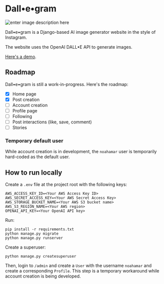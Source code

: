 # Dall•e•gram

![enter image description here](https://i.imgur.com/rzqBTp2.png)

Dall•e•gram is a Django-based AI image generator website in the style of Instagram.

The website uses the OpenAI DALL•E API to generate images.

[Here's a demo](https://django-dallegram-e10a0fded064.herokuapp.com/).

## Roadmap

Dall•e•gram is still a work-in-progress. Here's the roadmap:

- [x] Home page
- [x] Post creation
- [ ] Account creation
- [ ] Profile page
- [ ] Following
- [ ] Post interactions (like, save, comment)
- [ ] Stories

### Temporary default user

While account creation is in development, the `noahamar` user is temporarily hard-coded as the default user.

## How to run locally

Create a `.env` file at the project root with the following keys:

    AWS_ACCESS_KEY_ID=<Your AWS Access Key ID>
    AWS_SECRET_ACCESS_KEY=<Your AWS Secret Access Key>
    AWS_STORAGE_BUCKET_NAME=<Your AWS S3 bucket name>
    AWS_S3_REGION_NAME=<Your AWS region>
    OPENAI_API_KEY=<Your OpenAI API key>

Run:

    pip install -r requirements.txt
    python manage.py migrate
    python manage.py runserver

Create a superuser:

    python manage.py createsuperuser

Then, login to `/admin` and create a `User` with the username `noahamar` and create a corresponding `Profile`. This step is a temporary workaround while account creation is being developed.
